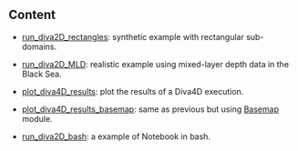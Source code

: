 ## Content

* [run_diva2D_rectangles](./run_diva2D_rectangles.ipynb): synthetic example with rectangular sub-domains.
* [run_diva2D_MLD](./run_diva2D_MLD.ipynb): realistic example using mixed-layer depth data in the Black Sea. 

* [plot_diva4D_results](./plot_diva4D_results.ipynb): plot the results of a Diva4D execution.
* [plot_diva4D_results_basemap](./plot_diva4D_results_basemap.ipynb): same as previous but using [Basemap](http://matplotlib.org/basemap/) module.

* [run_diva2D_bash](./run_diva2D_bash.ipynb): a example of Notebook in bash.
